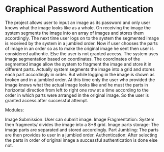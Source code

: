 # Graphical Password Authentication
 
The project allows user to input an image as its password and only user knows what the image looks like as a whole. On receiving the image the system segments the image into an array of images and stores them accordingly. The next time user logs on to the system the segmented image is received by the system in a jumbled order. Now if user chooses the parts of image in an order so as to make the original image he sent then user is considered authentic. Else the user is not granted access. The system uses image segmentation based on coordinates. The coordinates of the segmented image allow the system to fragment the image and store it in different parts. Actually system segments the image into a grid and stores each part accordingly in order. But while logging in the image is shown as broken and in a jumbled order. At this time only the user who provided the image knows what the actual image looks like and he must the parts in horizontal direction from left to right one row at a time according to the order in which parts were arranged in the original image. So the user is granted access after successful attempt.

Modules:

Image Submission: User can submit image.
Image Fragmentation: System then fragments/ divides the image into a 8*8 grid.
Image parts storage: The image parts are separated and stored accordingly.
Part Jumbling: The parts are then provides to user in a jumbled order.
Authentication: After selecting the parts in order of original image a successful authentication is done else not.
